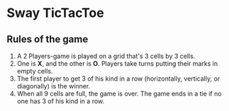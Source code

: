 # Sway TicTacToe

## Rules of the game
1. A 2 Players-game is played on a grid that's 3 cells by 3 cells.
2. One is **X**, and the other is **O**. Players take turns putting their marks in empty cells.
3. The first player to get 3 of his kind in a row (horizontally, vertically, or diagonally) is the winner.
4. When all 9 cells are full, the game is over. The game ends in a tie if no one has 3 of his kind in a row.
